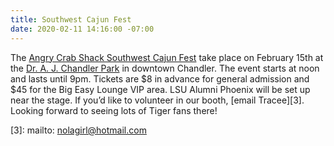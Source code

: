 ```yaml
---
title: Southwest Cajun Fest
date: 2020-02-11 14:16:00 -07:00
---
```


The [Angry Crab Shack Southwest Cajun Fest][1] take place on February 15th at the [Dr. A. J. Chandler Park][2] in downtown Chandler. The event starts at noon and lasts until 9pm. Tickets are $8 in advance for general admission and $45 for the Big Easy Lounge VIP area. LSU Alumni Phoenix will be set up near the stage. If you’d like to volunteer in our booth, [email Tracee][3]. Looking forward to seeing lots of Tiger fans there!  

[1]: https://www.southwestcajunfest.com/
[2]: https://goo.gl/maps/KN8f2ZsrgLgVkjab9
[3]: mailto: nolagirl@hotmail.com